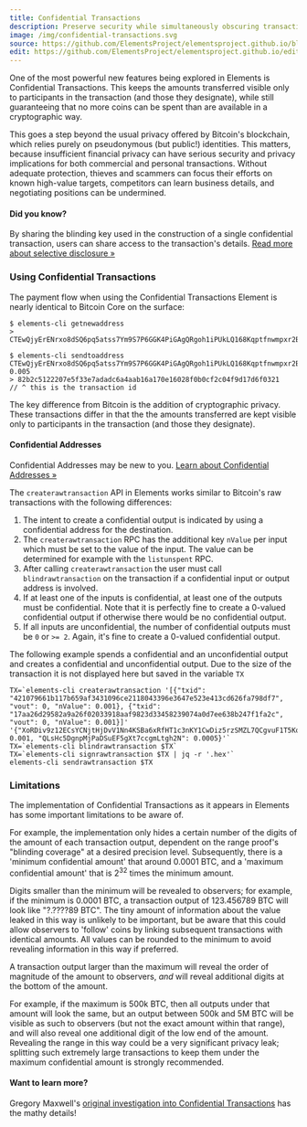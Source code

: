 ```yaml
---
title: Confidential Transactions
description: Preserve security while simultaneously obscuring transaction values.
image: /img/confidential-transactions.svg
source: https://github.com/ElementsProject/elementsproject.github.io/blob/master/source/elements/confidential-transactions/index.md
edit: https://github.com/ElementsProject/elementsproject.github.io/edit/master/source/elements/confidential-transactions/index.md
---
```


One of the most powerful new features being explored in Elements is Confidential
Transactions.  This keeps the amounts transferred visible only to participants
in the transaction (and those they designate), while still guaranteeing that no
more coins can be spent than are available in a cryptographic way.

This goes a step beyond the usual privacy offered by Bitcoin's blockchain, which
relies purely on pseudonymous (but public!) identities.  This matters, because
insufficient financial privacy can have serious security and privacy
implications for both commercial and personal transactions. Without adequate
protection, thieves and scammers can focus their efforts on known high-value
targets, competitors can learn business details, and negotiating positions can
be undermined.

<div class="ui message">
  <h4 class="header">Did you know?</h4>
  <p>By sharing the blinding key used in the construction of a single confidential transaction, users can share access to the transaction's details.  <a href="/elements/confidential-transactions/selective-disclosure.html">Read more about selective disclosure &raquo;</a></p>
</div>

### Using Confidential Transactions
The payment flow when using the Confidential Transactions Element is nearly
identical to Bitcoin Core on the surface:

```
$ elements-cli getnewaddress
> CTEwQjyErENrxo8dSQ6pq5atss7Ym9S7P6GGK4PiGAgQRgoh1iPUkLQ168Kqptfnwmpxr2Bf7ipQsagi

$ elements-cli sendtoaddress CTEwQjyErENrxo8dSQ6pq5atss7Ym9S7P6GGK4PiGAgQRgoh1iPUkLQ168Kqptfnwmpxr2Bf7ipQsagi 0.005
> 82b2c5122207e5f33e7adadc6a4aab16a170e16028f0b0cf2c04f9d17d6f0321
// ^ this is the transaction id
```

The key difference from Bitcoin is the addition of cryptographic privacy. These
transactions differ in that the the amounts transferred are kept visible only to
participants in the transaction (and those they designate).

<div class="ui icon info message">
  <i class="idea icon"></i>
  <div class="content">
    <h4 class="header">Confidential Addresses</h4>
    <p>Confidential Addresses may be new to you.  <a href="/elements/confidential-transactions/addresses.html">Learn about Confidential Addresses &raquo;</a></p>
  </div>
</div>

The ``createrawtransaction`` API in Elements works similar to Bitcoin's raw
transactions with the following differences:

1. The intent to create a confidential output is indicated by using a confidential address for the destination.
2. The ``createrawtransaction`` RPC has the additional key ``nValue`` per input which must be set to the value of the input. The value can be determined for example with the ``listunspent`` RPC.
3. After calling ``createrawtransaction`` the user must call ``blindrawtransaction`` on the transaction if a confidential input or output address is involved.
4. If at least one of the inputs is confidential, at least one of the outputs must be confidential. Note that it is perfectly fine to create a 0-valued confidential output if otherwise there would be no confidential output.
5. If all inputs are unconfidential, the number of confidential outputs must be ``0`` or ``>= 2``. Again, it's fine to create a 0-valued confidential output.

The following example spends a confidential and an unconfidential output and
creates a confidential and unconfidential output. Due to the size of the
transaction it is not displayed here but saved in the variable ``TX``

```
TX=`elements-cli createrawtransaction '[{"txid": "421079661b117b659af3431096ce2118043396e3647e523e413cd626fa798df7", "vout": 0, "nValue": 0.001}, {"txid": "17aa26d29582a9a26f02033918aaf9823d33458239074a0d7ee638b247f1fa2c", "vout": 0, "nValue": 0.001}]' '{"XoRDiv9z12ECsYCNjtHjDvV1Nn4KSBa6xRfHT1c3nKY1CwDiz5rzSMZL7QCgvuF1T5Kq43o1fMqBxbWQ": 0.001, "QLsHc5DgnpMjPaDSuEF5gXt7ccgmLtgh2N": 0.0005}'`
TX=`elements-cli blindrawtransaction $TX`
TX=`elements-cli signrawtransaction $TX | jq -r '.hex'`
elements-cli sendrawtransaction $TX
```

### Limitations
The implementation of Confidential Transactions as it appears in Elements has
some important limitations to be aware of.

For example, the implementation only hides a certain number of the digits of the
amount of each transaction output, dependent on the range proof's "blinding
coverage" at a desired precision level.  Subsequently, there is a 'minimum
confidential amount' that around 0.0001 BTC, and a 'maximum confidential amount'
that is 2<sup>32</sup> times the minimum amount.

Digits smaller than the minimum will be revealed to observers; for example, if
the minimum is 0.0001 BTC, a transaction output of 123.456789 BTC will look like
"?.????89 BTC". The tiny amount of information about the value leaked in this
way is unlikely to be important, but be aware that this could allow observers to
'follow' coins by linking subsequent transactions with identical amounts. All
values can be rounded to the minimum to avoid revealing information in this way
if preferred.

A transaction output larger than the maximum will reveal the order of magnitude
of the amount to observers, _and_ will reveal additional digits at the bottom of
the amount.

For example, if the maximum is 500k BTC, then all outputs under
that amount will look the same, but an output between 500k and 5M BTC will be
visible as such to observers (but not the exact amount within that range), and
will also reveal one additional digit of the low end of the amount. Revealing
the range in this way could be a very significant privacy leak; splitting such
extremely large transactions to keep them under the maximum confidential amount
is strongly recommended.

<div class="ui message">
  <h4 class="header">Want to learn more?</h4>
  <p>Gregory Maxwell's <a href="/elements/confidential-transactions/investigation.html">original investigation into Confidential Transactions</a> has the mathy details!</p>
</div>
